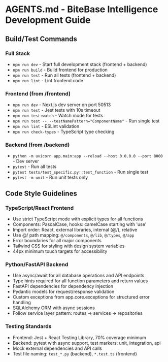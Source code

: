 # AGENTS.md - BiteBase Intelligence Development Guide

## Build/Test Commands

### Full Stack
- `npm run dev` - Start full development stack (frontend + backend)
- `npm run build` - Build frontend for production
- `npm run test` - Run all tests (frontend + backend)
- `npm run lint` - Lint frontend code

### Frontend (from /frontend)
- `npm run dev` - Next.js dev server on port 50513
- `npm run test` - Jest tests with 10s timeout
- `npm run test:watch` - Watch mode for tests
- `npm run test -- --testNamePattern="ComponentName"` - Run single test
- `npm run lint` - ESLint validation
- `npm run check-types` - TypeScript type checking

### Backend (from /backend)
- `python -m uvicorn app.main:app --reload --host 0.0.0.0 --port 8000` - Dev server
- `pytest` - Run all tests
- `pytest tests/test_specific.py::test_function` - Run single test
- `pytest -m unit` - Run unit tests only

## Code Style Guidelines

### TypeScript/React Frontend
- Use strict TypeScript mode with explicit types for all functions
- Components: PascalCase, hooks: camelCase starting with 'use'
- Import order: React, external libraries, internal (@/), relative
- Use @/ path mapping: `@/components`, `@/lib`, `@/types`, `@/app`
- Error boundaries for all major components
- Tailwind CSS for styling with design system variables
- 44px minimum touch targets for accessibility

### Python/FastAPI Backend
- Use async/await for all database operations and API endpoints
- Type hints required for all function parameters and return values
- FastAPI dependencies for dependency injection
- Pydantic models for request/response validation
- Custom exceptions from app.core.exceptions for structured error handling
- SQLAlchemy ORM with async sessions
- Follow service layer pattern: routes → services → repositories

### Testing Standards
- Frontend: Jest + React Testing Library, 70% coverage minimum
- Backend: pytest with async support, test markers: unit, integration, api
- Mock external dependencies and API calls
- Test file naming: `test_*.py` (backend), `*.test.ts` (frontend)